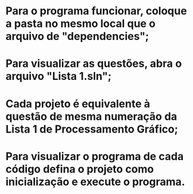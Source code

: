 # Para o programa funcionar, coloque a pasta no mesmo local que o arquivo de "dependencies";
# Para visualizar as questões, abra o arquivo "Lista 1.sln";
# Cada projeto é equivalente à questão de mesma numeração da Lista 1 de Processamento Gráfico;
# Para visualizar o programa de cada código defina o projeto como inicialização e execute o programa.
